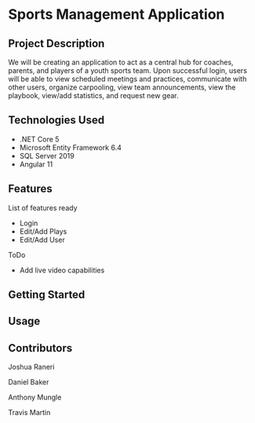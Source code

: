 # Sports Management Application

## Project Description
We will be creating an application to act as a central hub for coaches, parents, and players of a youth sports team. 
Upon successful login, users will be able to view scheduled meetings and practices, communicate with other users, organize carpooling, 
view team announcements, view the playbook, view/add statistics, and request new gear. 

## Technologies Used
* .NET Core 5 
* Microsoft Entity Framework 6.4
* SQL Server 2019
* Angular 11

## Features
List of features ready
* Login
* Edit/Add Plays
* Edit/Add User

ToDo
* Add live video capabilities

## Getting Started

## Usage

## Contributors
Joshua Raneri

Daniel Baker

Anthony Mungle

Travis Martin
